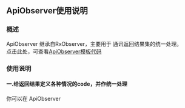 ## ApiObserver使用说明

### 概述
ApiObserver 继承自RxObserver，主要用于 通讯返回结果集的统一处理。  
点击此处，可查看[ApiObserver模板代码](https://github.com/ShaoqiangPei/RetroHttp/blob/master/RetroHttp/httplibrary/src/main/java/com/httplibrary/httpApp/ApiObserver.java)

### 使用说明
#### 一.给返回结果定义各种情况的code，并作统一处理
你可以在 ApiObserver


